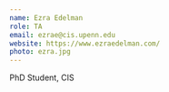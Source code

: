 ```yaml
---
name: Ezra Edelman
role: TA
email: ezrae@cis.upenn.edu
website: https://www.ezraedelman.com/
photo: ezra.jpg
---
```


PhD Student, CIS